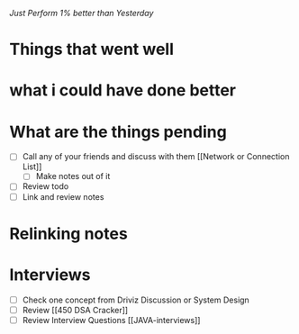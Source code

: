 *Just Perform 1% better than Yesterday*

# Things that went well

# what i could have done better 

# What are the things pending

- [ ] Call any of your friends and discuss with them [[Network or Connection List]]
	- [ ] Make notes out of it
- [ ] Review todo
- [ ] Link and review notes

# Relinking notes

# Interviews 
- [ ] Check one concept from Driviz Discussion or System Design 
- [ ] Review [[450 DSA Cracker]]
- [ ] Review Interview Questions [[JAVA-interviews]]